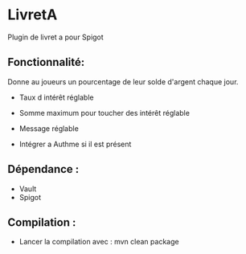 # LivretA

Plugin de livret a pour Spigot

## Fonctionnalité:
Donne au joueurs un pourcentage de leur solde d'argent chaque jour.

* Taux d intérêt réglable

* Somme maximum pour toucher des intérêt réglable

* Message réglable

* Intégrer a Authme si il est présent

## Dépendance :

* Vault
* Spigot

## Compilation :

* Lancer la compilation avec : mvn clean package
